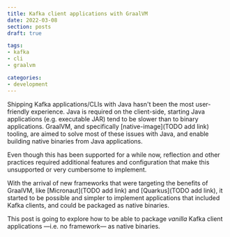 ```yaml
---
title: Kafka client applications with GraalVM
date: 2022-03-08
section: posts
draft: true

tags:
- kafka
- cli
- graalvm

categories:
- development
---
```


Shipping Kafka applications/CLIs with Java hasn't been the most user-friendly experience.
Java is required on the client-side, starting Java applications (e.g. executable JAR) tend to be slower than to binary applications.
GraalVM, and specifically [native-image](TODO add link) tooling, are aimed to solve most of these issues with Java, and enable building native binaries from Java applications.

Even though this has been supported for a while now, reflection and other practices required additional features and configuration that make this unsupported or very cumbersome to implement.

With the arrival of new frameworks that were targeting the benefits of GraalVM, like [Micronaut](TODO add link) and [Quarkus](TODO add link), it started to be possible and simpler to implement applications that included Kafka clients, and could be packaged as native binaries.

This post is going to explore how to be able to package _vanilla_ Kafka client applications —i.e. no framework— as native binaries.

<!--more-->


